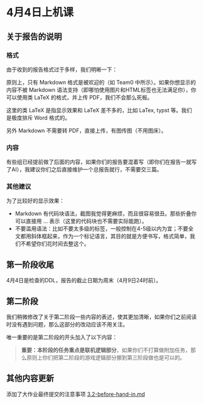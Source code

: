 # 4月4日上机课

## 关于报告的说明

### 格式

由于收到的报告格式过于多样，我们明晰一下：

原则上，只有 Markdown 格式是被欢迎的（如 Team0 中所示）。如果你想显示的内容不被 Markdown 语法支持（即哪怕使用图片和HTML标签也无法满足你），你可以使用类 LaTeX 的格式，并上传 PDF，我们不会那么死板。

这里的类 LaTeX 是指显示效果和 LaTeX 差不多的，比如 LaTex, typst 等。我们是极度排斥 Word 格式的。

另外 Markdown 不需要转 PDF，直接上传，有图传图（不用图床）。

### 内容

有些组已经提前做了后面的内容，如果你们的报告要混着写（即你们在报告一就写了AI），我建议你们之后直接维护一个总报告就行，不需要交三篇。

### 其他建议

为了比较好的显示效果：

- Markdown 有代码块语法，截图我觉得更麻烦，而且很容易很丑。那些折叠你可以直接用 ... 表示（这里的代码块也不需要实际能跑）。
- 不要滥用语法：比如不要太多级的标签，一般控制在4-5级以内为宜；不要全文都用斜体框起来，作为一个标记语言，其目的就是方便书写，格式简单，我们不希望你们花时间去整这个。

## 第一阶段收尾

4月4日是检查的DDL，报告的截止日期为周末（4月9日24时前）。

## 第二阶段

我们稍微修改了关于第二阶段一些内容的表述，使其更加清晰，如果你们之前阅读时没有遇到问题，那么这部分的改动应该不用关注。

唯一重要的是第二阶段的开头加入了以下内容：

> **重要：本阶段的任务重点是联机逻辑部分**，如果你们不打算做附加任务，那么原则上你们把第二阶段的游戏逻辑部分挪到第三阶段做也是可以的。

## 其他内容更新

添加了大作业最终提交的注意事项 [3.2-before-hand-in.md](../../task/3.2-before-hand-in.md)
